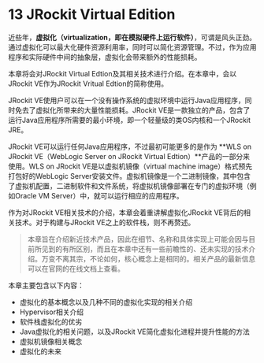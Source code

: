 <a anme="13"></a>
# 13 JRockit Virtual Edition

近些年，**虚拟化（virtualization，即在模拟硬件上运行软件）**，可谓是风头正劲。通过虚拟化可以最大化硬件资源利用率，同时可以简化资源管理。不过，作为应用程序和实际硬件中间的抽象层，虚拟化会带来额外的性能损耗。

本章将会对JRockit Virtual Edtion及其相关技术进行介绍。在本章中，会以JRockit VE作为JRockit Vritual Edtion的简称使用。

JRockit VE使用户可以在一个没有操作系统的虚拟环境中运行Java应用程序，同时免去了虚拟化所带来的大量性能损耗。JRockit VE是一款独立的产品，包含了运行Java应用程序所需要的最小环境，即一个轻量级的类OS内核和一个JRockit JRE。

JRockit VE可以运行任何Java应用程序，不过最初可能更多的是作为 **WLS on JRockit VE（WebLogic Server on JRockit Virtual Edtion）**产品的一部分来使用。WLS on JRockit VE是以虚拟机镜像（virtual machine image）格式预先打包好的WebLogic Server安装文件。虚拟机镜像是一个二进制镜像，其中包含了虚拟机配置，二进制软件和文件系统，将虚拟机镜像部署在专门的虚拟环境（例如Oracle VM Server）中，就可以运行相应的应用程序。

作为对JRockit VE相关技术的介绍，本章会着重讲解虚拟化JRockit VE背后的相关技术。对于构建与JRockit VE之上的软件栈，则不再赘述。

>本章旨在介绍新近技术产品，因此在细节、名称和具体实现上可能会因与目前所见到的有所区别，而且在本章中还有一些前瞻性的、还未实现的技术介绍。万变不离其宗，不论如何，核心概念上是相同的。相关产品的最新信息可以在官网的在线文档上查看。

本章主要包含以下内容：

* 虚拟化的基本概念以及几种不同的虚拟化实现的相关介绍
* Hypervisor相关介绍
* 软件栈虚拟化的优劣
* Java虚拟化的相关问题，以及JRockit VE简化虚拟化进程并提升性能的方法
* 虚拟机镜像相关概念
* 虚拟化的未来

